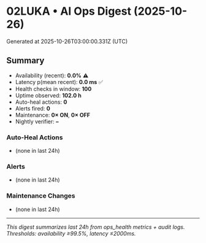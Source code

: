 # 02LUKA • AI Ops Digest (2025-10-26)
Generated at 2025-10-26T03:00:00.331Z (UTC)

## Summary
- Availability (recent): **0.0%** ⚠️
- Latency p(mean recent): **0.0 ms** ✅
- Health checks in window: **100**
- Uptime observed: **102.0 h**
- Auto-heal actions: **0**
- Alerts fired: **0**
- Maintenance: **0× ON**, **0× OFF**
- Nightly verifier: **–**

### Auto-Heal Actions
- (none in last 24h)

### Alerts
- (none in last 24h)

### Maintenance Changes
- (none in last 24h)

---
_This digest summarizes last 24h from ops_health metrics + audit logs. Thresholds: availability ≥99.5%, latency ≤2000ms._
